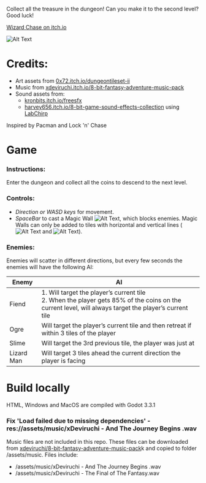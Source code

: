 Collect all the treasure in the dungeon!  Can you make it to the second level?  Good luck!

[Wizard Chase on itch.io]( https://clarkjohn.itch.io/wizard/)

![Alt Text](https://img.itch.zone/aW1hZ2UvMTMwOTAzMS84MTUwMjU3LmdpZg==/original/gBnCOD.gif)

# Credits:
* Art assets from [0x72.itch.io/dungeontileset-ii]( https://0x72.itch.io/dungeontileset-ii)
* Music from  [xdeviruchi.itch.io/8-bit-fantasy-adventure-music-pack]( https://xdeviruchi.itch.io/8-bit-fantasy-adventure-music-pack)
* Sound assets from:
  * [kronbits.itch.io/freesfx]( https://kronbits.itch.io/freesfx)
  * [harvey656.itch.io/8-bit-game-sound-effects-collection]( https://harvey656.itch.io/8-bit-game-sound-effects-collection) using [LabChirp]( https://labbed.itch.io/labchirp)

Inspired by Pacman and Lock 'n' Chase

# Game 

### Instructions: 

Enter the dungeon and collect all the coins to descend to the next level.

### Controls:

* *Direction or WASD keys* for movement.
* *SpaceBar* to cast a Magic Wall 
![Alt Text](https://img.itch.zone/aW1nLzc3MTE0NTEucG5n/original/PN2m%2FV.png), which blocks enemies.  Magic Walls can only be added to tiles with horizontal and vertical lines (![Alt Text](https://img.itch.zone/aW1nLzgxMjAyNzQucG5n/original/w%2FSQlJ.png) and ![Alt Text](https://img.itch.zone/aW1nLzgxMjAyOTMucG5n/original/zf0%2Fp6.png)).

### Enemies:

Enemies will scatter in different directions, but every few seconds the enemies will have the following AI:

| Enemy      | AI |
| ---------- | ----------- |
| Fiend      | 1. Will target the player’s current tile <br />2. When the player gets 85% of the coins on the current level, will always target the player’s current tile
| Ogre       | Will target the player’s current tile and then retreat if within 3 tiles of the player        |
| Slime      | Will target the 3rd previous tile, the player was just at |
| Lizard Man | Will target 3 tiles ahead the current direction the player is facing        |
   
# Build locally 

HTML, Windows and MacOS are compiled with Godot 3.3.1

### Fix 'Load failed due to missing dependencies' - res://assets/music/xDeviruchi - And The Journey Begins .wav
Music files are not included in this repo.  These files can be downloaded from [xdeviruchi/8-bit-fantasy-adventure-music-pack]( https://xdeviruchi.itch.io/8-bit-fantasy-adventure-music-pack)k and copied to folder /assets/music.  Files include:
* /assets/music/xDeviruchi - And The Journey Begins .wav
* /assets/music/xDeviruchi - The Final of The Fantasy.wav 
